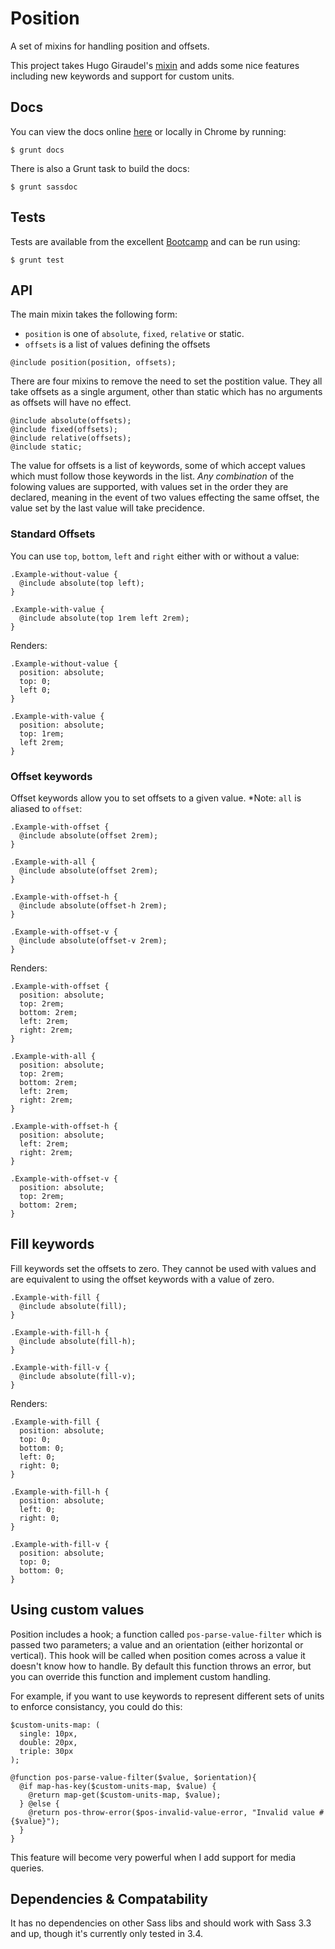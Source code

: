 # Position

A set of mixins for handling position and offsets.

This project takes Hugo Giraudel's [mixin](http://hugogiraudel.com/2014/05/19/new-offsets-sass-mixin/) and adds some nice features including new keywords and support for custom units.

## Docs

You can view the docs online [here](http://undistraction.github.io/position/docs/) or locally in Chrome by running:

```
$ grunt docs
```

There is also a Grunt task to build the docs:

```
$ grunt sassdoc
```

## Tests

Tests are available from the excellent [Bootcamp](https://github.com/thejameskyle/bootcamp) and can
be run using:

```
$ grunt test
```

## API

The main mixin takes the following form:

- `position` is one of `absolute`, `fixed`, `relative` or static.
- `offsets` is a list of values defining the offsets

```
@include position(position, offsets);
```

There are four mixins to remove the need to set the postition value. They all take offsets as a
single argument, other than static which has no arguments as offsets will have no effect.

```
@include absolute(offsets);
@include fixed(offsets);
@include relative(offsets);
@include static;
```

The value for offsets is a list of keywords, some of which accept values which must follow those
keywords in the list. *Any combination* of the folowing values are supported, with values set in the order they are declared, meaning in the event of two values effecting the same offset, the value set by the last value will take precidence.

### Standard Offsets

You can use `top`, `bottom`, `left` and `right` either with or without a value:

```
.Example-without-value {
  @include absolute(top left);
}

.Example-with-value {
  @include absolute(top 1rem left 2rem);
}
```

Renders:

```
.Example-without-value {
  position: absolute;
  top: 0;
  left 0;
}

.Example-with-value {
  position: absolute;
  top: 1rem;
  left 2rem;
}
```

### Offset keywords

Offset keywords allow you to set offsets to a given value. *Note: `all` is aliased to `offset`:

```
.Example-with-offset {
  @include absolute(offset 2rem);
}

.Example-with-all {
  @include absolute(offset 2rem);
}

.Example-with-offset-h {
  @include absolute(offset-h 2rem);
}

.Example-with-offset-v {
  @include absolute(offset-v 2rem);
}
```

Renders:

```
.Example-with-offset {
  position: absolute;
  top: 2rem;
  bottom: 2rem;
  left: 2rem;
  right: 2rem;
}

.Example-with-all {
  position: absolute;
  top: 2rem;
  bottom: 2rem;
  left: 2rem;
  right: 2rem;
}

.Example-with-offset-h {
  position: absolute;
  left: 2rem;
  right: 2rem;
}

.Example-with-offset-v {
  position: absolute;
  top: 2rem;
  bottom: 2rem;
}
```

## Fill keywords

Fill keywords set the offsets to zero. They cannot be used with values and are equivalent to using
the offset keywords with a value of zero.

```
.Example-with-fill {
  @include absolute(fill);
}

.Example-with-fill-h {
  @include absolute(fill-h);
}

.Example-with-fill-v {
  @include absolute(fill-v);
}
```

Renders:

```
.Example-with-fill {
  position: absolute;
  top: 0;
  bottom: 0;
  left: 0;
  right: 0;
}

.Example-with-fill-h {
  position: absolute;
  left: 0;
  right: 0;
}

.Example-with-fill-v {
  position: absolute;
  top: 0;
  bottom: 0;
}
```

## Using custom values

Position includes a hook; a function called `pos-parse-value-filter` which is passed two parameters; a value and an orientation (either horizontal or vertical). This hook will be called
when position comes across a value it doesn't know how to handle. By default this function throws
an error, but you can override this function and implement custom handling.

For example, if you want to use keywords to represent different sets of units to enforce consistancy, you could do this:

```
$custom-units-map: (
  single: 10px,
  double: 20px,
  triple: 30px
);

@function pos-parse-value-filter($value, $orientation){
  @if map-has-key($custom-units-map, $value) {
    @return map-get($custom-units-map, $value);
  } @else {
    @return pos-throw-error($pos-invalid-value-error, "Invalid value #{$value}");
  }
}
```

This feature will become very powerful when I add support for media queries.

## Dependencies & Compatability

It has no dependencies on other Sass libs and should work with Sass 3.3 and up, though it's currently only tested in 3.4.